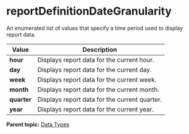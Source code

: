 # reportDefinitionDateGranularity

An enumerated list of values that specify a time period used to display report data.

|Value|Description|
|-----|-----------|
|**hour** |Displays report data for the current hour.|
|**day** |Displays report data for the current day.|
|**week** |Displays report data for the current week.|
|**month** |Displays report data for the current month.|
|**quarter** |Displays report data for the current quarter.|
|**year** |Displays report data for the current year.|

**Parent topic:** [Data Types](../data_types/c_data_types.md)

